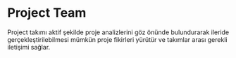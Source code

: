 # Project Team
Project takımı aktif şekilde proje analizlerini göz önünde bulundurarak ileride gerçekleştirilebilmesi mümkün proje fikirleri yürütür ve takımlar arası gerekli iletişimi sağlar.
